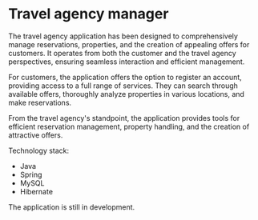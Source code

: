 # Travel agency manager
The travel agency application has been designed to comprehensively manage reservations, properties, and the creation of appealing offers for customers. It operates from both the customer and the travel agency perspectives, ensuring seamless interaction and efficient management.

For customers, the application offers the option to register an account, providing access to a full range of services. They can search through available offers, thoroughly analyze properties in various locations, and make reservations.

From the travel agency's standpoint, the application provides tools for efficient reservation management, property handling, and the creation of attractive offers.


Technology stack:
- Java
- Spring
- MySQL
- Hibernate

The application is still in development.
